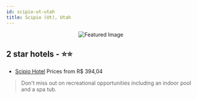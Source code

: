 ```yaml
---
id: scipio-ut-utah
title: Scipio (Ut), Utah
---
```


<center><img src="https://i.travelapi.com/hotels/1000000/810000/809600/809513/e0f76aab_z.jpg" alt="Featured Image" /></center>


##  2 star hotels - ⭐️⭐️

-    [Scipio Hotel](https://us.hurb.com/hotels/scipio-ut/scipio-hotel-JNP-JP383341?cmp=18055) Prices from R$ 394,04
   > Don't miss out on recreational opportunities including an indoor pool and a spa tub.
